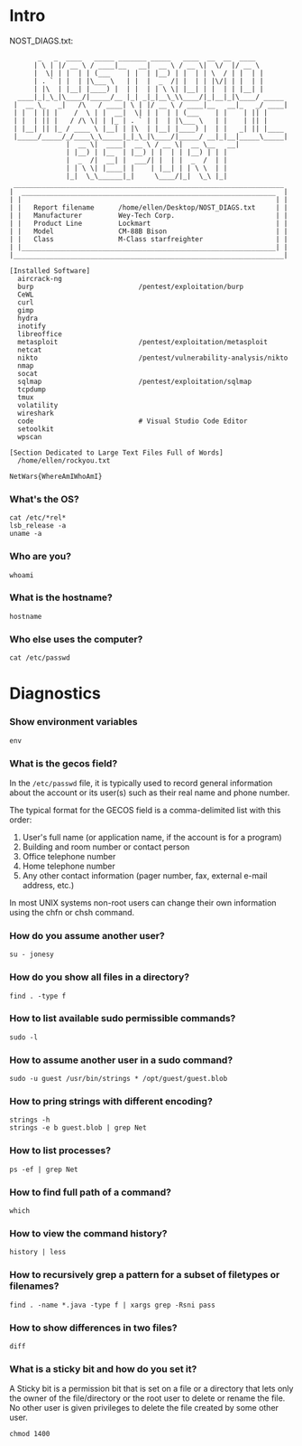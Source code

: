 # Intro

NOST_DIAGS.txt:
```
       _   _  ____   _____ _______ _____   ____  __  __  ____         
      | \ | |/ __ \ / ____|__   __|  __ \ / __ \|  \/  |/ __ \        
      |  \| | |  | | (___    | |  | |__) | |  | | \  / | |  | |       
      | . ` | |  | |\___ \   | |  |  _  /| |  | | |\/| | |  | |       
      | |\  | |__| |____) |  | |  | | \ \| |__| | |  | | |__| |       
  ____|_|_\_|\____/|_____/__ |_| _|_|__\_\\____/|_|__|_|\____/ _____  
 |  __ \_   _|   /\   / ____| \ | |/ __ \ / ____|__   __|_   _/ ____| 
 | |  | || |    /  \ | |  __|  \| | |  | | (___    | |    | || |      
 | |  | || |   / /\ \| | |_ | . ` | |  | |\___ \   | |    | || |      
 | |__| || |_ / ____ \ |__| | |\  | |__| |____) |  | |   _| || |____  
 |_____/_____/_/____\_\_____|_|_\_|\____/|_____/ __|_|__|_____\_____| 
              |  __ \|  ____|  __ \ / __ \|  __ \__   __|             
              | |__) | |__  | |__) | |  | | |__) | | |                
              |  _  /|  __| |  ___/| |  | |  _  /  | |                
              | | \ \| |____| |    | |__| | | \ \  | |                
              |_|  \_\______|_|     \____/|_|  \_\ |_|                
 ___________________________________________________________________
|  _______________________________________________________________  |
| |                                                               | |
| |   Report filename      /home/ellen/Desktop/NOST_DIAGS.txt     | |
| |   Manufacturer         Wey-Tech Corp.                         | |
| |   Product Line         Lockmart                               | |
| |   Model                CM-88B Bison                           | |
| |   Class                M-Class starfreighter                  | |
| |_______________________________________________________________| |
|___________________________________________________________________|

[Installed Software]
  aircrack-ng                   
  burp                          /pentest/exploitation/burp
  CeWL
  curl
  gimp
  hydra
  inotify
  libreoffice
  metasploit                    /pentest/exploitation/metasploit
  netcat
  nikto                         /pentest/vulnerability-analysis/nikto
  nmap
  socat
  sqlmap                        /pentest/exploitation/sqlmap
  tcpdump
  tmux
  volatility
  wireshark
  code	                        # Visual Studio Code Editor
  setoolkit
  wpscan

[Section Dedicated to Large Text Files Full of Words]
  /home/ellen/rockyou.txt

NetWars{WhereAmIWhoAmI}

```

### What's the OS?
```
cat /etc/*rel*
lsb_release -a
uname -a
```

### Who are you?
```
whoami
```

### What is the hostname?
```
hostname
```

### Who else uses the computer?
```
cat /etc/passwd
```

# Diagnostics

### Show environment variables
```
env
```

### What is the gecos field?
In the `/etc/passwd` file, it is typically used to record general information about the account or its user(s) such as their real name and phone number. 

The typical format for the GECOS field is a comma-delimited list with this order:

1. User's full name (or application name, if the account is for a program)
2. Building and room number or contact person
3. Office telephone number
4. Home telephone number
5. Any other contact information (pager number, fax, external e-mail address, etc.)

In most UNIX systems non-root users can change their own information using the chfn or chsh command. 

### How do you assume another user?
```
su - jonesy
```

### How do you show all files in a directory?
```
find . -type f
```

### How to list available sudo permissible commands?
```
sudo -l
```

### How to assume another user in a sudo command?
```
sudo -u guest /usr/bin/strings * /opt/guest/guest.blob
```

### How to pring strings with different encoding?
```
strings -h
strings -e b guest.blob | grep Net
```

### How to list processes?
```
ps -ef | grep Net
```

### How to find full path of a command?
```
which
```

### How to view the command history?
```
history | less
```

### How to recursively grep a pattern for a subset of filetypes or filenames?
```
find . -name *.java -type f | xargs grep -Rsni pass
```

### How to show differences in two files?
```
diff
```

### What is a sticky bit and how do you set it?
A Sticky bit is a permission bit that is set on a file or a directory that lets only the owner of the file/directory or the root user to delete or rename the file. No other user is given privileges to delete the file created by some other user.
```
chmod 1400
```
